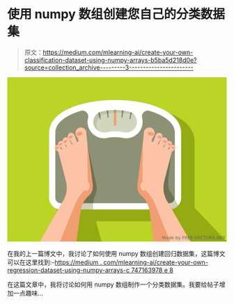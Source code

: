 # 使用 numpy 数组创建您自己的分类数据集

> 原文：<https://medium.com/mlearning-ai/create-your-own-classification-dataset-using-numpy-arrays-b5ba5d218d0e?source=collection_archive---------3----------------------->

![](img/a9332939553f86226635ba7dc258c4de.png)

在我的上一篇博文中，我讨论了如何使用 numpy 数组创建回归数据集，这篇博文可以在这里找到:-[https://medium . com/mlearning-ai/create-your-own-regression-dataset-using-numpy-arrays-c 747163978 e 8](/mlearning-ai/create-your-own-regression-dataset-using-numpy-arrays-c747163978e8)

在这篇文章中，我将讨论如何用 numpy 数组制作一个分类数据集。我要给帖子增加一点趣味…